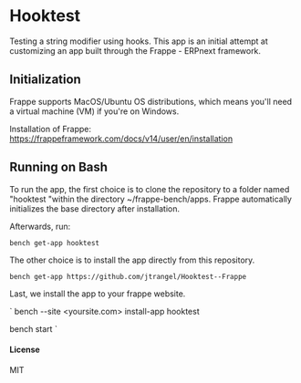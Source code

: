 # Hooktest

Testing a string modifier using hooks. This app is an initial attempt at customizing an app built through the Frappe - ERPnext framework.

## Initialization

Frappe supports MacOS/Ubuntu OS distributions, which means you'll need a virtual machine (VM) if you're on Windows.

Installation of Frappe: https://frappeframework.com/docs/v14/user/en/installation

## Running on Bash

To run the app, the first choice is to clone the repository to a folder named "hooktest "within the directory ~/frappe-bench/apps. Frappe automatically initializes the base directory after installation.


Afterwards, run:

`bench get-app hooktest`

The other choice is to install the app directly from this repository.

`
bench get-app https://github.com/jtrangel/Hooktest--Frappe
`

Last, we install the app to your frappe website.

`
bench --site <yoursite.com> install-app hooktest

bench start
`



#### License

MIT

